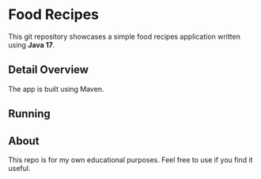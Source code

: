 # Food Recipes
This git repository showcases a simple food recipes application written using **Java 17**.

## Detail Overview
The app is built using Maven.

## Running

## About
This repo is for my own educational purposes. Feel free to use if you find it useful.